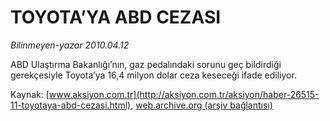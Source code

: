 # TOYOTA’YA ABD CEZASI

*Bilinmeyen-yazar 2010.04.12*

<font class="agenda2NewsSpot">
 ABD Ulaştırma Bakanlığı’nın, gaz pedalındaki sorunu geç bildirdiği gerekçesiyle Toyota’ya 16,4 milyon dolar ceza keseceği ifade ediliyor.
</font>
<font class="newsDetail">
 <p class="MsoNormal">
  <p>
  </p>
 </p>
</font>

Kaynak: [www.aksiyon.com.tr](http://aksiyon.com.tr/aksiyon/haber-26515-11-toyotaya-abd-cezasi.html), [web.archive.org (arşiv bağlantısı)](http://web.archive.org/web/20101119211540/http://aksiyon.com.tr/aksiyon/haber-26515-11-toyotaya-abd-cezasi.html)
